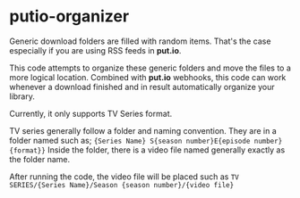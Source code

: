 # putio-organizer

Generic download folders are filled with random items. That's the case especially if you are using RSS feeds in **put.io**. 

This code attempts to organize these generic folders and move the files to a more logical location. Combined with **put.io** webhooks, this code can work whenever a download finished and in result automatically organize your library.  

Currently, it only supports TV Series format. 

TV series generally follow a folder and naming convention. They are in a folder named such as;
`{Series Name} S{season number}E{episode number} {format}}`
Inside the folder, there is a video file named generally exactly as the folder name.

After running the code, the video file will be placed such as
`TV SERIES/{Series Name}/Season {season number}/{video file}`




 
